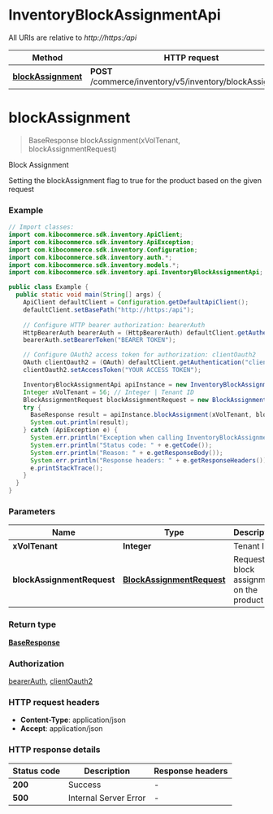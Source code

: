 # InventoryBlockAssignmentApi

All URIs are relative to *http://https:/api*

| Method | HTTP request | Description |
|------------- | ------------- | -------------|
| [**blockAssignment**](InventoryBlockAssignmentApi.md#blockAssignment) | **POST** /commerce/inventory/v5/inventory/blockAssignment | Block Assignment |


<a name="blockAssignment"></a>
# **blockAssignment**
> BaseResponse blockAssignment(xVolTenant, blockAssignmentRequest)

Block Assignment

Setting the blockAssignment flag to true for the product based on the given request

### Example
```java
// Import classes:
import com.kibocommerce.sdk.inventory.ApiClient;
import com.kibocommerce.sdk.inventory.ApiException;
import com.kibocommerce.sdk.inventory.Configuration;
import com.kibocommerce.sdk.inventory.auth.*;
import com.kibocommerce.sdk.inventory.models.*;
import com.kibocommerce.sdk.inventory.api.InventoryBlockAssignmentApi;

public class Example {
  public static void main(String[] args) {
    ApiClient defaultClient = Configuration.getDefaultApiClient();
    defaultClient.setBasePath("http://https:/api");
    
    // Configure HTTP bearer authorization: bearerAuth
    HttpBearerAuth bearerAuth = (HttpBearerAuth) defaultClient.getAuthentication("bearerAuth");
    bearerAuth.setBearerToken("BEARER TOKEN");

    // Configure OAuth2 access token for authorization: clientOauth2
    OAuth clientOauth2 = (OAuth) defaultClient.getAuthentication("clientOauth2");
    clientOauth2.setAccessToken("YOUR ACCESS TOKEN");

    InventoryBlockAssignmentApi apiInstance = new InventoryBlockAssignmentApi(defaultClient);
    Integer xVolTenant = 56; // Integer | Tenant ID
    BlockAssignmentRequest blockAssignmentRequest = new BlockAssignmentRequest(); // BlockAssignmentRequest | Request to block assignment on the product
    try {
      BaseResponse result = apiInstance.blockAssignment(xVolTenant, blockAssignmentRequest);
      System.out.println(result);
    } catch (ApiException e) {
      System.err.println("Exception when calling InventoryBlockAssignmentApi#blockAssignment");
      System.err.println("Status code: " + e.getCode());
      System.err.println("Reason: " + e.getResponseBody());
      System.err.println("Response headers: " + e.getResponseHeaders());
      e.printStackTrace();
    }
  }
}
```

### Parameters

| Name | Type | Description  | Notes |
|------------- | ------------- | ------------- | -------------|
| **xVolTenant** | **Integer**| Tenant ID | |
| **blockAssignmentRequest** | [**BlockAssignmentRequest**](BlockAssignmentRequest.md)| Request to block assignment on the product | |

### Return type

[**BaseResponse**](BaseResponse.md)

### Authorization

[bearerAuth](../README.md#bearerAuth), [clientOauth2](../README.md#clientOauth2)

### HTTP request headers

 - **Content-Type**: application/json
 - **Accept**: application/json

### HTTP response details
| Status code | Description | Response headers |
|-------------|-------------|------------------|
| **200** | Success |  -  |
| **500** | Internal Server Error |  -  |

